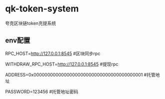 # qk-token-system
夸克区块链token充提系统

## env配置

RPC_HOST=http://127.0.0.1:8545 #区块同步rpc

WITHDRAW_RPC_HOST=http://127.0.0.1:8545 #提现rpc

ADDRESS=0x0000000000000000000000000000000000000001 #托管地址

PASSWORD=123456 #托管地址密码